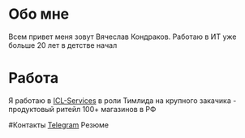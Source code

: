 # Обо мне
Всем привет меня зовут Вячеслав Кондраков.
Работаю в ИТ уже больше 20 лет
в детстве начал 



# Работа
Я работаю в [ICL-Services](https://icl-services.com) в роли Тимлида на крупного закачика - продуктовый ритейл 100+ магазинов в РФ 

#Контакты
[Telegram](https://t.me/gingick) 
Резюме
